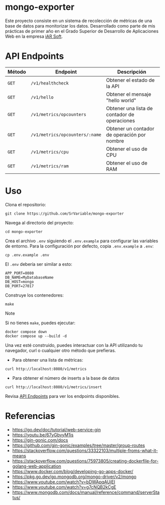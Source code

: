 # mongo-exporter

Este proyecto consiste en un sistema de recolección de métricas de una base de
datos para monitorizar los datos. Desarrollado como parte de mis prácticas de
primer año en el Grado Superior de Desarrollo de Aplicaciones Web en la empresa
[iAR Soft](https://www.iar-soft.com/).

# API Endpoints

|Método|Endpoint|Descripción|
|-|-|-|
|`GET`|`/v1/healthcheck`|Obtener el estado de la API|
|`GET`|`/v1/hello`|Obtener el mensaje "hello world"|
|`GET`|`/v1/metrics/opcounters`|Obtener una lista de contador de operaciones|
|`GET`|`/v1/metrics/opcounters/:name`|Obtener un contador de operación por nombre|
|`GET`|`/v1/metrics/cpu`|Obtener el uso de CPU|
|`GET`|`/v1/metrics/ram`|Obtener el uso de RAM|

# Uso

Clona el repositorio:
```
git clone https://github.com/SrVariable/mongo-exporter
```

Navega al directorio del proyecto:
```
cd mongo-exporter
```

Crea el archivo `.env` siguiendo el `.env.example` para configurar las
variables de entorno. Para la configuración por defecto, copia `.env.example` a
`.env`:
```
cp .env.example .env
```

El `.env` debería ser similar a esto:
```
APP_PORT=8080
DB_NAME=MyDatabaseName
DB_HOST=mongo
DB_PORT=27017
```

Construye los contenedores:
```
make
```

> [!NOTE]
>
> Si no tienes `make`, puedes ejecutar:
> ```
> docker compose down
> docker compose up --build -d
> ```

Una vez esté construido, puedes interactuar con la API utilizando tu navegador,
curl o cualquier otro método que prefieras.

- Para obtener una lista de métricas:
```
curl http://localhost:8080/v1/metrics
```

- Para obtener el número de inserts a la base de datos
```
curl http://localhost:8080/v1/metrics/insert
```

Revisa [API Endpoints](#api-endpoints) para ver los endpoints disponibles.

# Referencias

- https://go.dev/doc/tutorial/web-service-gin
- https://youtu.be/67yGbvyM1is
- https://gin-gonic.com/docs
- https://github.com/gin-gonic/examples/tree/master/group-routes
- https://stackoverflow.com/questions/33322103/multiple-froms-what-it-means
- https://stackoverflow.com/questions/75973805/creating-dockerfile-for-golang-web-application
- https://www.docker.com/blog/developing-go-apps-docker/
- https://pkg.go.dev/go.mongodb.org/mongo-driver/v2/mongo
- https://www.youtube.com/watch?v=bDWApqAUjEI
- https://www.youtube.com/watch?v=g7cNQB2kCgE
- https://www.mongodb.com/docs/manual/reference/command/serverStatus/
